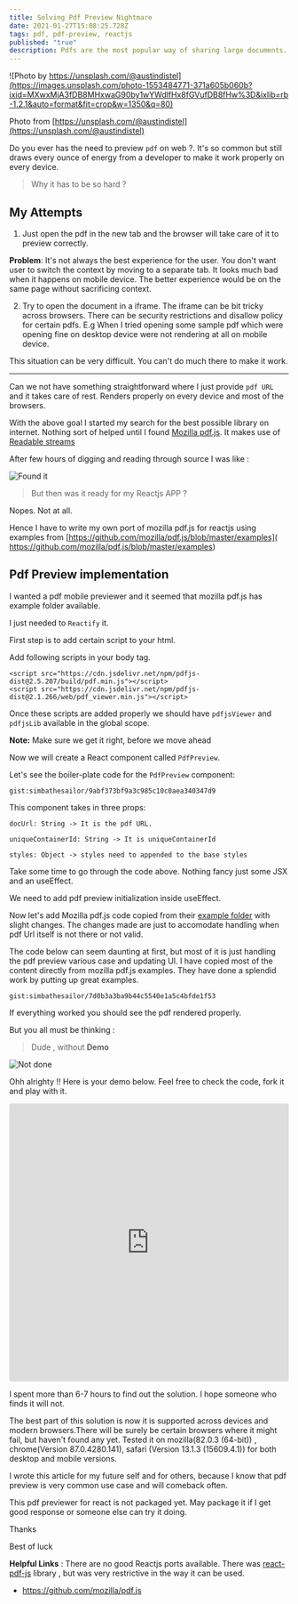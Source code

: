 ```yaml
---
title: Solving Pdf Preview Nightmare
date: 2021-01-27T15:08:25.728Z
tags: pdf, pdf-preview, reactjs
published: "true"
description: Pdfs are the most popular way of sharing large documents. But does previewing them on web is consistent and easy ? . We will check that out in this article.
---
```



![Photo by https://unsplash.com/@austindistel](https://images.unsplash.com/photo-1553484771-371a605b060b?ixid=MXwxMjA3fDB8MHxwaG90by1wYWdlfHx8fGVufDB8fHw%3D&ixlib=rb-1.2.1&auto=format&fit=crop&w=1350&q=80)

Photo from [https://unsplash.com/@austindistel](https://unsplash.com/@austindistel)

Do you ever has the need to preview `pdf` on web ?. It's so common but still draws every ounce of energy from a developer to make it work properly on every device. 

> Why it has to be so hard ?

## My Attempts

1. Just open the pdf in the new tab and the browser will take care of it to preview  correctly.
  
**Problem**: It's not always the best experience for the user. You don't want user to switch the context by moving to a separate tab. It looks much bad when it happens on mobile device. The better experience would be on the same page without sacrificing context.

2. Try to open the document in a iframe. The iframe can be bit tricky across browsers. There can be security restrictions and disallow policy for certain pdfs. E.g When I tried opening some sample pdf which were opening fine on desktop device were not rendering at all on mobile device. 
   
This situation can be very difficult. You can't do much there to make it work.

---

Can we not have something straightforward where I just provide `pdf URL` and it takes care of rest. Renders properly on every device and most of the browsers.

With the above goal I started my search for the best possible library on internet. 
Nothing sort of helped until I found [Mozilla pdf.js](https://mozilla.github.io/pdf.js/).
It makes use of [Readable streams](https://developer.mozilla.org/en-US/docs/Web/API/ReadableStream)

After few hours of digging and reading through source I was like :

![Found it](https://media.giphy.com/media/12CcmGavTHjSOk/giphy.gif)




> But then was it ready for my Reactjs APP ?

Nopes. Not at all.


Hence I have to write my own port of mozilla pdf.js for reactjs using examples from  [https://github.com/mozilla/pdf.js/blob/master/examples]( https://github.com/mozilla/pdf.js/blob/master/examples)

## Pdf Preview implementation


I wanted a pdf mobile previewer and it seemed that mozilla pdf.js has example folder available.

I just needed to `Reactify` it.



First step is to add certain script to your html.

Add following scripts in your body tag.

```
<script src="https://cdn.jsdelivr.net/npm/pdfjs-dist@2.5.207/build/pdf.min.js"></script>
<script src="https://cdn.jsdelivr.net/npm/pdfjs-dist@2.1.266/web/pdf_viewer.min.js"></script>
```

Once these scripts are added properly we should have `pdfjsViewer` and  `pdfjsLib` available in the global scope.


**Note:** Make sure we get it right, before we move ahead


Now we will create a React component called `PdfPreview`.

Let's see the boiler-plate code for the `PdfPreview` component:


`gist:simbathesailor/9abf373bf9a3c985c10c0aea340347d9`

This component takes in three props: 

```
docUrl: String -> It is the pdf URL.

uniqueContainerId: String -> It is uniqueContainerId 

styles: Object -> styles need to appended to the base styles

```

Take some time to go through the code above. Nothing fancy just some JSX and an useEffect.


We need to add pdf preview initialization inside useEffect.

Now let's add Mozilla pdf.js code copied from their [example folder](https://github.com/mozilla/pdf.js/blob/master/examples) with slight changes. The changes made are just to accomodate handling when pdf Url itself is not there or not valid. 

The code below can seem daunting at first, but most of it is just handling the pdf preview various case and updating UI. I have copied most of the content directly from mozilla pdf.js examples. They have done a splendid work by putting up great examples.


`gist:simbathesailor/7d0b3a3ba9b44c5540e1a5c4bfde1f53`


If everything worked you should see  the pdf rendered properly.

But you all must be thinking :

> Dude , without **Demo**

![Not done](https://media.giphy.com/media/QGZBpodY7Kdtw99y04/giphy.gif)



Ohh alrighty !! Here is your demo below. Feel free to check the code, fork it and play with it.


<iframe src="https://codesandbox.io/embed/practical-firefly-i5yly?fontsize=14&hidenavigation=1&theme=dark&view=preview"
  style="width:100%; height:500px; border:0; border-radius: 4px; overflow:hidden;"
  title="practical-firefly-i5yly"
  allow="accelerometer; ambient-light-sensor; camera; encrypted-media; geolocation; gyroscope; hid; microphone; midi; payment; usb; vr; xr-spatial-tracking"
  sandbox="allow-forms allow-modals allow-popups allow-presentation allow-same-origin allow-scripts"
  ></iframe>

I spent more than 6-7 hours to find out the solution. I hope someone who finds it will not.

The best part of this solution is now it is supported across devices and modern browsers.There will be surely be certain browsers where it might fail, but haven't found any yet.
Tested it on mozilla(82.0.3 (64-bit)) , chrome(Version 87.0.4280.141), safari (Version 13.1.3 (15609.4.1)) for both desktop and mobile versions.

I wrote this article for my future self and for others, because I know that pdf preview is very common use case and will comeback often.

This pdf previewer for react is not packaged yet. May package it if I get good response or someone else can try it doing.


Thanks

Best of luck



**Helpful Links** :  There are no good Reactjs ports available. There was [react-pdf-js](https://github.com/mikecousins/react-pdf-js/blob/master/README.md) library , but was very restrictive in the way it can be used.
- https://github.com/mozilla/pdf.js























